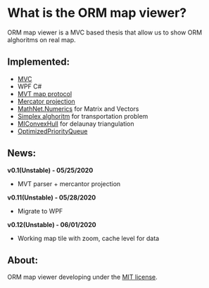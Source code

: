 What is the ORM map viewer?
=====================
ORM map viewer is a MVC based thesis that allow us to show ORM alghoritms on real map.

## Implemented:

- [MVC](https://www.mvc-spec.org/spec/)
- WPF C#
- [MVT map protocol](https://github.com/mapbox/vector-tile-spec/tree/master/2.1)
- [Mercator projection](https://en.wikipedia.org/wiki/Mercator_projection)
- [MathNet.Numerics](https://numerics.mathdotnet.com/) for Matrix and Vectors
- [Simplex alghoritm](https://en.wikipedia.org/wiki/Simplex_algorithm) for transportation problem
- [MIConvexHull](https://github.com/DesignEngrLab/MIConvexHull) for delaunay triangulation
- [OptimizedPriorityQueue](https://github.com/BlueRaja/High-Speed-Priority-Queue-for-C-Sharp)

## News:

**v0.1(Unstable) - 05/25/2020**
- MVT parser + mercantor projection

**v0.11(Unstable) - 05/28/2020**
- Migrate to WPF

**v0.12(Unstable) - 06/01/2020**
- Working map tile with zoom, cache level for data

## About:
ORM map viewer developing under the [MIT license](LICENSE).

